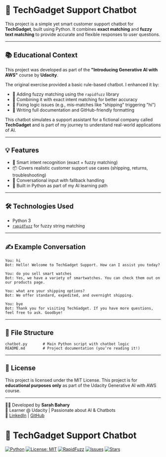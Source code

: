 

# 🧠 TechGadget Support Chatbot

This project is a simple yet smart customer support chatbot for **TechGadget**, built using Python. It combines **exact matching** and **fuzzy text matching** to provide accurate and flexible responses to user questions.


---


## 📚 Educational Context

This project was developed as part of the **"Introducing Generative AI with AWS"** course by **Udacity**.

The original exercise provided a basic rule-based chatbot. I enhanced it by:
- 🧠 Adding fuzzy matching using the `rapidfuzz` library
- 🧩 Combining it with exact intent matching for better accuracy
- 🔧 Fixing logic issues (e.g., mis-matches like "shipping" triggering "hi")
- 📝 Writing full documentation and GitHub-friendly formatting

This chatbot simulates a support assistant for a fictional company called **TechGadget** and is part of my journey to understand real-world applications of AI.



---




## 💡 Features

- 🧠 Smart intent recognition (exact + fuzzy matching)
- 📦 Covers realistic customer support use cases (shipping, returns, troubleshooting)
- 💬 Conversational input with fallback handling
- 🧪 Built in Python as part of my AI learning path




---



## 🛠 Technologies Used

* Python 3
* [`rapidfuzz`](https://github.com/maxbachmann/RapidFuzz) for fuzzy string matching

---





## ✍️ Example Conversation

```
You: hi  
Bot: Hello! Welcome to TechGadget Support. How can I assist you today?

You: do you sell smart watches  
Bot: Yes, we have a variety of smartwatches. You can check them out on our products page.

You: what are your shipping options?  
Bot: We offer standard, expedited, and overnight shipping.

You: bye  
Bot: Thank you for visiting TechGadget. If you have more questions, feel free to ask. Goodbye!
```

---

## 📂 File Structure

```
chatbot.py       # Main Python script with chatbot logic
README.md        # Project documentation (you’re reading it!)
```



---


## 📄 License

This project is licensed under the MIT License.
This project is for **educational purposes only** as part of the Udacity Generative AI with AWS course.



---




👩‍💻 Developed by **Sarah Bahary**  
🧠 Learner @ Udacity | Passionate about AI & Chatbots  
🔗 [LinkedIn](https://www.linkedin.com/in/sarah-bahary-b8135a204/) | [GitHub](https://github.com/SarahBahary)



# 🧠 TechGadget Support Chatbot

[![Python](https://img.shields.io/badge/Python-3.8+-blue?logo=python&logoColor=white)](https://www.python.org/)
[![License: MIT](https://img.shields.io/badge/License-MIT-green.svg)](https://opensource.org/licenses/MIT)
[![RapidFuzz](https://img.shields.io/badge/Powered%20By-RapidFuzz-orange)](https://github.com/maxbachmann/RapidFuzz)
[![Issues](https://img.shields.io/github/issues/SarahBahary/TechGadget-Chatbot)](https://github.com/SarahBahary/TechGadget-Chatbot/issues)
[![Stars](https://img.shields.io/github/stars/SarahBahary/TechGadget-Chatbot?style=social)](https://github.com/SarahBahary/TechGadget-Chatbot/stargazers)


